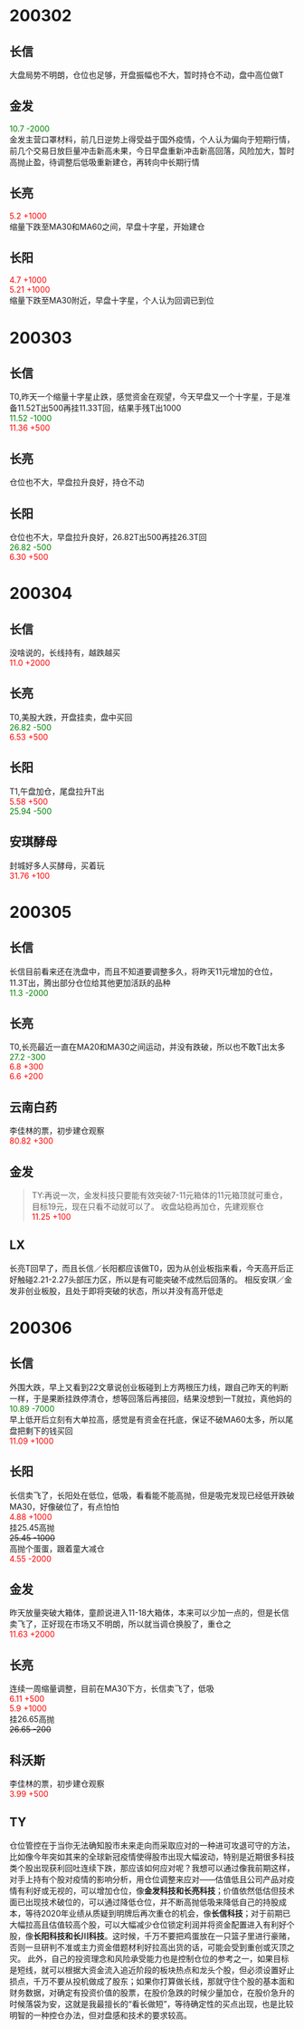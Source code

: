 # 200302
## 长信
大盘局势不明朗，仓位也足够，开盘振幅也不大，暂时持仓不动，盘中高位做T
## 金发  
<font color=green>10.7 -2000</font>     
金发主营口罩材料，前几日逆势上得受益于国外疫情，个人认为偏向于短期行情，前几个交易日放巨量冲击新高未果，今日早盘重新冲击新高回落，风险加大，暂时高抛止盈，待调整后低吸重新建仓，再转向中长期行情
## 长亮  
<font color=red>5.2 +1000</font>    
缩量下跌至MA30和MA60之间，早盘十字星，开始建仓
## 长阳  
<font color=red>4.7 +1000</font>      
<font color=red>5.21 +1000</font>    
缩量下跌至MA30附近，早盘十字星，个人认为回调已到位

# 200303
## 长信
T0,昨天一个缩量十字星止跌，感觉资金在观望，今天早盘又一个十字星，于是准备11.52T出500再挂11.33T回，结果手残T出1000  
<font color=green>11.52 -1000</font>      
<font color=red>11.36 +500</font>    
## 长亮
仓位也不大，早盘拉升良好，持仓不动
## 长阳 
仓位也不大，早盘拉升良好，26.82T出500再挂26.3T回  
<font color=green>26.82 -500</font>       
<font color=red>6.30 +500</font>       

# 200304
## 长信
没啥说的，长线持有，越跌越买  
<font color=red>11.0 +2000</font>    
## 长亮
T0,美股大跌，开盘挂卖，盘中买回  
<font color=green>26.82 -500</font>    
<font color=red>6.53 +500</font>    
## 长阳
T1,午盘加仓，尾盘拉升T出    
<font color=red>5.58 +500</font>      
<font color=green>25.94 -500</font>  
## 安琪酵母
封城好多人买酵母，买着玩  
<font color=red>31.76 +100</font>    

# 200305
## 长信
长信目前看来还在洗盘中，而且不知道要调整多久，将昨天11元增加的仓位，11.3T出，腾出部分仓位给其他更加活跃的品种  
<font color=green>11.3 -2000</font>    
## 长亮
T0,长亮最近一直在MA20和MA30之间运动，并没有跌破，所以也不敢T出太多  
<font color=green>27.2 -300</font>    
<font color=red>6.8 +300</font>      
<font color=red>6.6 +200</font>    
## 云南白药
李佳林的票，初步建仓观察  
<font color=red>80.82 +300</font>    
## 金发
> TY:再说一次，金发科技只要能有效突破7-11元箱体的11元箱顶就可重仓，目标19元，现在只看不动就可以了。
收盘站稳再加仓，先建观察仓  
<font color=red>11.25 +100</font>    
## LX
长亮T回早了，而且长信／长阳都应该做T0，因为从创业板指来看，今天高开后正好触碰2.21-2.27头部压力区，所以是有可能突破不成然后回落的。
相反安琪／金发非创业板股，且处于即将突破的状态，所以并没有高开低走

# 200306
## 长信
外围大跌，早上又看到22文章说创业板碰到上方两根压力线，跟自己昨天的判断一样，于是果断挂跌停清仓，想等回落后再接回，结果没想到一T就拉，真他妈的  
<font color=green>10.89 -7000</font>  
早上低开后立刻有大单拉高，感觉是有资金在托底，保证不破MA60太多，所以尾盘把剩下的钱买回  
<font color=red>11.09 +1000</font>    
## 长阳
长信卖飞了，长阳处在低位，低吸，看看能不能高抛，但是吸完发现已经低开跌破MA30，好像破位了，有点怕怕    
<font color=red>4.88 +1000</font>      
挂25.45高抛  
~~25.45 -1000~~  
高抛个蛋蛋，跟着童大减仓    
<font color=red>4.55 -2000</font>      
## 金发
昨天放量突破大箱体，童颜说进入11-18大箱体，本来可以少加一点的，但是长信卖飞了，正好现在市场又不明朗，所以就当调仓换股了，重仓之  
<font color=red>11.63 +2000</font>    
## 长亮
连续一周缩量调整，目前在MA30下方，长信卖飞了，低吸    
<font color=red>6.11 +500</font>        
<font color=red>5.9 +1000</font>      
挂26.65高抛  
~~26.65 -200~~
## 科沃斯
李佳林的票，初步建仓观察    
<font color=red>3.99 +500</font>    

## TY
仓位管控在于当你无法确知股市未来走向而采取应对的一种进可攻退可守的方法，比如像今年突如其来的全球新冠疫情使得股市出现大幅波动，特别是近期很多科技类个股出现获利回吐连续下跌，那应该如何应对呢？我想可以通过像我前期这样，对手上持有个股对疫情的影响分析，用仓位调整来应对——估值低且公司产品对疫情有利好或无视的，可以增加仓位，像**金发科技和长亮科技**；价值依然低估但技术面已出现技术破位的，可以通过降低仓位，并不断高抛低吸来降低自己的持股成本，等待2020年业绩从质疑到明牌后再次重仓的机会，像**长信科技**；对于前期已大幅拉高且估值较高个股，可以大幅减少仓位锁定利润并将资金配置进入有利好个股，像**长阳科技和长川科技**。这时候，千万不要把鸡蛋放在一只篮子里进行豪赌，否则一旦研判不准或主力资金借题材利好拉高出货的话，可能会受到重创或灭顶之灾。 此外，自己的投资理念和风险承受能力也是控制仓位的参考之一，如果目标是短线，就可以根据大资金流入追近阶段的板块热点和龙头个股，但必须设置好止损点，千万不要从投机做成了股东；如果你打算做长线，那就守住个股的基本面和财务数据，对确定有投资价值的股票，在股价急跌的时候少量加仓，在股价急升的时候落袋为安，这就是我最擅长的“看长做短”，等待确定性的买点出现，也是比较明智的一种控仓办法，但对盘感和技术的要求较高。